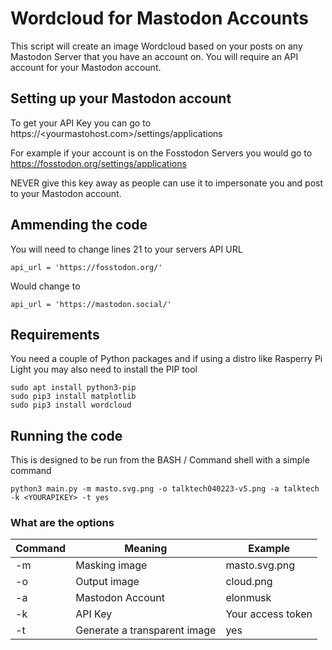 # Wordcloud for Mastodon Accounts

This script will create an image Wordcloud based on your posts on any Mastodon Server that you have an account on.
You will require an API account for your Mastodon account.

## Setting up your Mastodon account

To get your API Key you can go to https://<yourmastohost.com>/settings/applications

For example if your account is on the Fosstodon Servers you would go to https://fosstodon.org/settings/applications

NEVER give this key away as people can use it to impersonate you and post to your Mastodon account.

## Ammending the code

You will need to change lines 21 to your servers API URL

```
api_url = 'https://fosstodon.org/'
```

Would change to 

```
api_url = 'https://mastodon.social/'
```

## Requirements

You need a couple of Python packages and if using a distro like Rasperry Pi Light you may also need to install the PIP tool

```
sudo apt install python3-pip
sudo pip3 install matplotlib
sudo pip3 install wordcloud
```

## Running the code

This is designed to be run from the BASH / Command shell with a simple command

```
python3 main.py -m masto.svg.png -o talktech040223-v5.png -a talktech -k <YOURAPIKEY> -t yes
```

### What are the options

| Command | Meaning                      | Example             |
|---------|------------------------------|---------------------|
| -m      | Masking image                | masto.svg.png       |
| -o      | Output image                 | cloud.png           |
| -a      | Mastodon Account             | elonmusk            |
| -k      | API Key                      | Your access token   |
| -t      | Generate a transparent image | yes                 |
